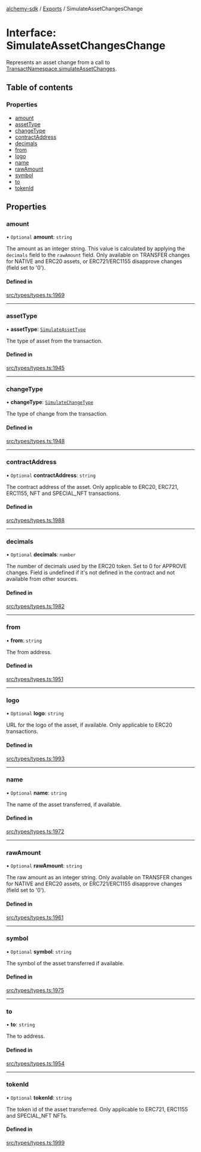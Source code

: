 [alchemy-sdk](../README.md) / [Exports](../modules.md) / SimulateAssetChangesChange

# Interface: SimulateAssetChangesChange

Represents an asset change from a call to
[TransactNamespace.simulateAssetChanges](../classes/TransactNamespace.md#simulateassetchanges).

## Table of contents

### Properties

- [amount](SimulateAssetChangesChange.md#amount)
- [assetType](SimulateAssetChangesChange.md#assettype)
- [changeType](SimulateAssetChangesChange.md#changetype)
- [contractAddress](SimulateAssetChangesChange.md#contractaddress)
- [decimals](SimulateAssetChangesChange.md#decimals)
- [from](SimulateAssetChangesChange.md#from)
- [logo](SimulateAssetChangesChange.md#logo)
- [name](SimulateAssetChangesChange.md#name)
- [rawAmount](SimulateAssetChangesChange.md#rawamount)
- [symbol](SimulateAssetChangesChange.md#symbol)
- [to](SimulateAssetChangesChange.md#to)
- [tokenId](SimulateAssetChangesChange.md#tokenid)

## Properties

### amount

• `Optional` **amount**: `string`

The amount as an integer string. This value is calculated by applying the
`decimals` field to the `rawAmount` field. Only available on TRANSFER
changes for NATIVE and ERC20 assets, or ERC721/ERC1155 disapprove changes
(field set to '0').

#### Defined in

[src/types/types.ts:1969](https://github.com/alchemyplatform/alchemy-sdk-js/blob/8dc500a/src/types/types.ts#L1969)

___

### assetType

• **assetType**: [`SimulateAssetType`](../enums/SimulateAssetType.md)

The type of asset from the transaction.

#### Defined in

[src/types/types.ts:1945](https://github.com/alchemyplatform/alchemy-sdk-js/blob/8dc500a/src/types/types.ts#L1945)

___

### changeType

• **changeType**: [`SimulateChangeType`](../enums/SimulateChangeType.md)

The type of change from the transaction.

#### Defined in

[src/types/types.ts:1948](https://github.com/alchemyplatform/alchemy-sdk-js/blob/8dc500a/src/types/types.ts#L1948)

___

### contractAddress

• `Optional` **contractAddress**: `string`

The contract address of the asset. Only applicable to ERC20, ERC721,
ERC1155, NFT and SPECIAL_NFT transactions.

#### Defined in

[src/types/types.ts:1988](https://github.com/alchemyplatform/alchemy-sdk-js/blob/8dc500a/src/types/types.ts#L1988)

___

### decimals

• `Optional` **decimals**: `number`

The number of decimals used by the ERC20 token. Set to 0 for APPROVE
changes. Field is undefined if it's not defined in the contract and not
available from other sources.

#### Defined in

[src/types/types.ts:1982](https://github.com/alchemyplatform/alchemy-sdk-js/blob/8dc500a/src/types/types.ts#L1982)

___

### from

• **from**: `string`

The from address.

#### Defined in

[src/types/types.ts:1951](https://github.com/alchemyplatform/alchemy-sdk-js/blob/8dc500a/src/types/types.ts#L1951)

___

### logo

• `Optional` **logo**: `string`

URL for the logo of the asset, if available. Only applicable to ERC20 transactions.

#### Defined in

[src/types/types.ts:1993](https://github.com/alchemyplatform/alchemy-sdk-js/blob/8dc500a/src/types/types.ts#L1993)

___

### name

• `Optional` **name**: `string`

The name of the asset transferred, if available.

#### Defined in

[src/types/types.ts:1972](https://github.com/alchemyplatform/alchemy-sdk-js/blob/8dc500a/src/types/types.ts#L1972)

___

### rawAmount

• `Optional` **rawAmount**: `string`

The raw amount as an integer string. Only available on TRANSFER changes for
NATIVE and ERC20 assets, or ERC721/ERC1155 disapprove changes (field set to
'0').

#### Defined in

[src/types/types.ts:1961](https://github.com/alchemyplatform/alchemy-sdk-js/blob/8dc500a/src/types/types.ts#L1961)

___

### symbol

• `Optional` **symbol**: `string`

The symbol of the asset transferred if available.

#### Defined in

[src/types/types.ts:1975](https://github.com/alchemyplatform/alchemy-sdk-js/blob/8dc500a/src/types/types.ts#L1975)

___

### to

• **to**: `string`

The to address.

#### Defined in

[src/types/types.ts:1954](https://github.com/alchemyplatform/alchemy-sdk-js/blob/8dc500a/src/types/types.ts#L1954)

___

### tokenId

• `Optional` **tokenId**: `string`

The token id of the asset transferred. Only applicable to ERC721,
ERC1155 and SPECIAL_NFT NFTs.

#### Defined in

[src/types/types.ts:1999](https://github.com/alchemyplatform/alchemy-sdk-js/blob/8dc500a/src/types/types.ts#L1999)
